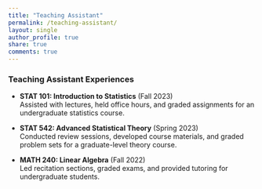 ```yaml
---
title: "Teaching Assistant"
permalink: /teaching-assistant/
layout: single
author_profile: true
share: true
comments: true
---
```


### Teaching Assistant Experiences

- **STAT 101: Introduction to Statistics** (Fall 2023)  
  Assisted with lectures, held office hours, and graded assignments for an undergraduate statistics course.

- **STAT 542: Advanced Statistical Theory** (Spring 2023)  
  Conducted review sessions, developed course materials, and graded problem sets for a graduate-level theory course.

- **MATH 240: Linear Algebra** (Fall 2022)  
  Led recitation sections, graded exams, and provided tutoring for undergraduate students.
